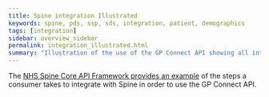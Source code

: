 ```yaml
---
title: Spine integration Illustrated
keywords: spine, pds, ssp, sds, integration, patient, demographics
tags: [integration]
sidebar: overview_sidebar
permalink: integration_illustrated.html
summary: "Illustration of the use of the GP Connect API showing all interactions required - both with Spine services and GP Connect endpoint API calls."
---
```


The [NHS Spine Core API Framework provides an example](https://developer.nhs.uk/apis/spine-core-1-0/integration_example_gpconnect.html) of the steps a consumer takes to integrate with Spine in order to use the GP Connect API. 
